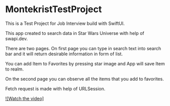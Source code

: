 # MontekristTestProject

This is a Test Project for Job Interview build with SwiftUI. 

This app created to search data in Star Wars Universe with help of swapi.dev.

There are two pages. On first page you can type in search text into search bar and it will return desirable information in form of list.

You can add Item to Favorites by pressing star image and App will save Item to realm.

On the second page you can observe all the items that you add to favorites.

Fetch request is made with help of URLSession.

[![Watch the video]]([https://youtu.be/ygMCyC_M89Y](https://youtube.com/shorts/A6E1J_5KWKk?feature=share)https://youtube.com/shorts/A6E1J_5KWKk?feature=share)
